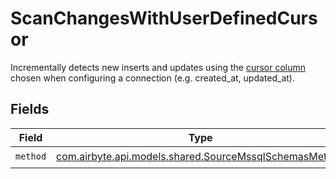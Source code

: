 # ScanChangesWithUserDefinedCursor

Incrementally detects new inserts and updates using the <a href="https://docs.airbyte.com/understanding-airbyte/connections/incremental-append/#user-defined-cursor">cursor column</a> chosen when configuring a connection (e.g. created_at, updated_at).


## Fields

| Field                                                                                                     | Type                                                                                                      | Required                                                                                                  | Description                                                                                               |
| --------------------------------------------------------------------------------------------------------- | --------------------------------------------------------------------------------------------------------- | --------------------------------------------------------------------------------------------------------- | --------------------------------------------------------------------------------------------------------- |
| `method`                                                                                                  | [com.airbyte.api.models.shared.SourceMssqlSchemasMethod](../../models/shared/SourceMssqlSchemasMethod.md) | :heavy_check_mark:                                                                                        | N/A                                                                                                       |